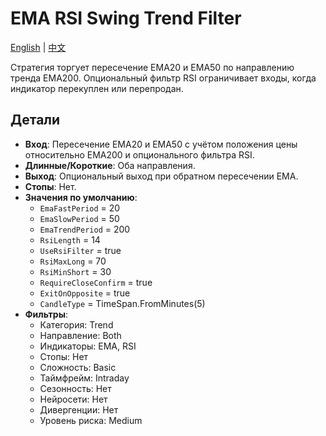 # EMA RSI Swing Trend Filter
[English](README.md) | [中文](README_cn.md)

Стратегия торгует пересечение EMA20 и EMA50 по направлению тренда EMA200.
Опциональный фильтр RSI ограничивает входы, когда индикатор перекуплен или перепродан.

## Детали

- **Вход**: Пересечение EMA20 и EMA50 с учётом положения цены относительно EMA200 и опционального фильтра RSI.
- **Длинные/Короткие**: Оба направления.
- **Выход**: Опциональный выход при обратном пересечении EMA.
- **Стопы**: Нет.
- **Значения по умолчанию**:
  - `EmaFastPeriod` = 20
  - `EmaSlowPeriod` = 50
  - `EmaTrendPeriod` = 200
  - `RsiLength` = 14
  - `UseRsiFilter` = true
  - `RsiMaxLong` = 70
  - `RsiMinShort` = 30
  - `RequireCloseConfirm` = true
  - `ExitOnOpposite` = true
  - `CandleType` = TimeSpan.FromMinutes(5)
- **Фильтры**:
  - Категория: Trend
  - Направление: Both
  - Индикаторы: EMA, RSI
  - Стопы: Нет
  - Сложность: Basic
  - Таймфрейм: Intraday
  - Сезонность: Нет
  - Нейросети: Нет
  - Дивергенции: Нет
  - Уровень риска: Medium
